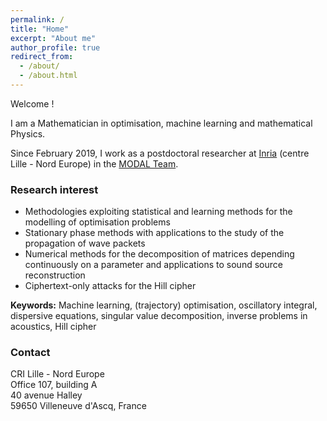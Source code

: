 ```yaml
---
permalink: /
title: "Home"
excerpt: "About me"
author_profile: true
redirect_from: 
  - /about/
  - /about.html
---
```


Welcome !

I am a Mathematician in optimisation, machine learning and mathematical Physics.<br />

Since February 2019, I work as a postdoctoral researcher at [Inria](https://www.inria.f/) (centre Lille - Nord Europe) in the [MODAL Team](https://team.inria.fr/modal/).

### Research interest

* Methodologies exploiting statistical and learning methods for the modelling of optimisation problems
* Stationary phase methods with applications to the study of the propagation of wave packets
* Numerical methods for the decomposition of matrices depending continuously on a parameter and applications to sound source reconstruction
* Ciphertext-only attacks for the Hill cipher

**Keywords:** Machine learning, (trajectory) optimisation, oscillatory integral, dispersive equations, singular value decomposition, inverse problems in acoustics, Hill cipher

### Contact

CRI Lille - Nord Europe\
Office 107, building A\
40 avenue Halley\
59650 Villeneuve d'Ascq, France